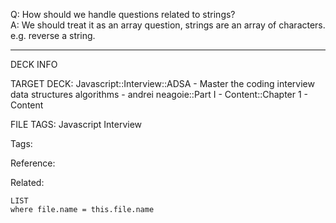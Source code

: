 Q: How should we handle questions related to strings?  
A: We should treat it as an array question, strings are an array of characters.  
e.g. reverse a string.
<!--ID: 1690027055126-->

---

DECK INFO

TARGET DECK: Javascript::Interview::ADSA - Master the coding interview data structures algorithms - andrei neagoie::Part I - Content::Chapter 1 - Content

FILE TAGS: Javascript Interview

Tags:

Reference:

Related:

```dataview
LIST
where file.name = this.file.name
```
